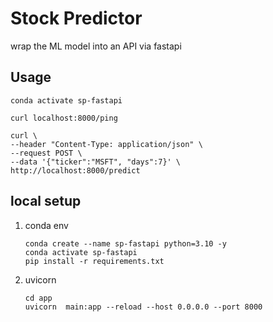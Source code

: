 # Stock Predictor

wrap the ML model into an API via fastapi 

## Usage

```
conda activate sp-fastapi

curl localhost:8000/ping
    
curl \
--header "Content-Type: application/json" \
--request POST \
--data '{"ticker":"MSFT", "days":7}' \
http://localhost:8000/predict
```



## local setup
1.  conda env    
    ```
    conda create --name sp-fastapi python=3.10 -y
    conda activate sp-fastapi
    pip install -r requirements.txt
    ```

1. uvicorn 
    ```
    cd app
    uvicorn  main:app --reload --host 0.0.0.0 --port 8000
    ```
